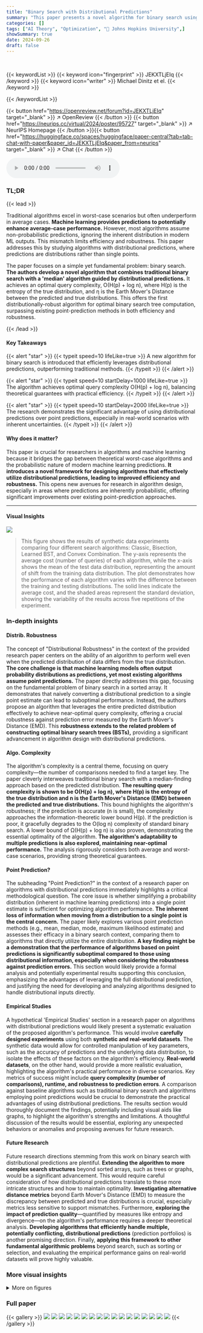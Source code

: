 ```yaml
---
title: "Binary Search with Distributional Predictions"
summary: "This paper presents a novel algorithm for binary search using distributional predictions, achieving optimal query complexity O(H(p) + log n) and demonstrating enhanced robustness against prediction er..."
categories: []
tags: ["AI Theory", "Optimization", "🏢 Johns Hopkins University",]
showSummary: true
date: 2024-09-26
draft: false
---
```


<br>

{{< keywordList >}}
{{< keyword icon="fingerprint" >}} JEKXTLjEIq {{< /keyword >}}
{{< keyword icon="writer" >}} Michael Dinitz et el. {{< /keyword >}}
 
{{< /keywordList >}}

{{< button href="https://openreview.net/forum?id=JEKXTLjEIq" target="_blank" >}}
↗ OpenReview
{{< /button >}}
{{< button href="https://neurips.cc/virtual/2024/poster/95727" target="_blank" >}}
↗ NeurIPS Homepage
{{< /button >}}{{< button href="https://huggingface.co/spaces/huggingface/paper-central?tab=tab-chat-with-paper&paper_id=JEKXTLjEIq&paper_from=neurips" target="_blank" >}}
↗ Chat
{{< /button >}}



<audio controls>
    <source src="https://ai-paper-reviewer.com/JEKXTLjEIq/podcast.wav" type="audio/wav">
    Your browser does not support the audio element.
</audio>


### TL;DR


{{< lead >}}

Traditional algorithms excel in worst-case scenarios but often underperform in average cases.  **Machine learning provides predictions to potentially enhance average-case performance.** However, most algorithms assume non-probabilistic predictions, ignoring the inherent distribution in modern ML outputs. This mismatch limits efficiency and robustness. This paper addresses this by studying algorithms with distributional predictions, where predictions are distributions rather than single points.

The paper focuses on a simple yet fundamental problem: binary search.  **The authors develop a novel algorithm that combines traditional binary search with a 'median' algorithm guided by distributional predictions.** It achieves an optimal query complexity, O(H(p) + log n), where H(p) is the entropy of the true distribution, and η is the Earth Mover's Distance between the predicted and true distributions.  This offers the first distributionally-robust algorithm for optimal binary search tree computation, surpassing existing point-prediction methods in both efficiency and robustness.

{{< /lead >}}


#### Key Takeaways

{{< alert "star" >}}
{{< typeit speed=10 lifeLike=true >}} A new algorithm for binary search is introduced that efficiently leverages distributional predictions, outperforming traditional methods. {{< /typeit >}}
{{< /alert >}}

{{< alert "star" >}}
{{< typeit speed=10 startDelay=1000 lifeLike=true >}} The algorithm achieves optimal query complexity O(H(p) + log n), balancing theoretical guarantees with practical efficiency. {{< /typeit >}}
{{< /alert >}}

{{< alert "star" >}}
{{< typeit speed=10 startDelay=2000 lifeLike=true >}} The research demonstrates the significant advantage of using distributional predictions over point predictions, especially in real-world scenarios with inherent uncertainties. {{< /typeit >}}
{{< /alert >}}

#### Why does it matter?
This paper is crucial for researchers in algorithms and machine learning because it bridges the gap between theoretical worst-case algorithms and the probabilistic nature of modern machine learning predictions.  **It introduces a novel framework for designing algorithms that effectively utilize distributional predictions, leading to improved efficiency and robustness.**  This opens new avenues for research in algorithm design, especially in areas where predictions are inherently probabilistic, offering significant improvements over existing point-prediction approaches.

------
#### Visual Insights



![](https://ai-paper-reviewer.com/JEKXTLjEIq/figures_8_1.jpg)

> This figure shows the results of synthetic data experiments comparing four different search algorithms: Classic, Bisection, Learned BST, and Convex Combination.  The y-axis represents the average cost (number of queries) of each algorithm, while the x-axis shows the mean of the test data distribution, representing the amount of shift from the training data distribution.  The plot demonstrates how the performance of each algorithm varies with the difference between the training and testing distributions. The solid lines indicate the average cost, and the shaded areas represent the standard deviation, showing the variability of the results across five repetitions of the experiment.







### In-depth insights


#### Distrib. Robustness
The concept of "Distributional Robustness" in the context of the provided research paper centers on the ability of an algorithm to perform well even when the predicted distribution of data differs from the true distribution.  **The core challenge is that machine learning models often output probability distributions as predictions, yet most existing algorithms assume point predictions.**  The paper directly addresses this gap, focusing on the fundamental problem of binary search in a sorted array.  It demonstrates that naively converting a distributional prediction to a single point estimate can lead to suboptimal performance.  Instead, the authors propose an algorithm that leverages the entire predicted distribution effectively to achieve near-optimal query complexity, offering a crucial robustness against prediction error measured by the Earth Mover's Distance (EMD). This **robustness extends to the related problem of constructing optimal binary search trees (BSTs),** providing a significant advancement in algorithm design with distributional predictions.

#### Algo. Complexity
The algorithm's complexity is a central theme, focusing on query complexity—the number of comparisons needed to find a target key.  The paper cleverly interweaves traditional binary search with a median-finding approach based on the predicted distribution.  **The resulting query complexity is shown to be O(H(p) + log n), where H(p) is the entropy of the true distribution and n is the Earth Mover's Distance (EMD) between the predicted and true distributions.** This bound highlights the algorithm's robustness; if the prediction is accurate (n is small), the complexity approaches the information-theoretic lower bound H(p). If the prediction is poor, it gracefully degrades to the O(log n) complexity of standard binary search.  A lower bound of Ω(H(p) + log n) is also proven, demonstrating the essential optimality of the algorithm. **The algorithm's adaptability to multiple predictions is also explored, maintaining near-optimal performance.** The analysis rigorously considers both average and worst-case scenarios, providing strong theoretical guarantees.

#### Point Prediction?
The subheading "Point Prediction?" in the context of a research paper on algorithms with distributional predictions immediately highlights a critical methodological question.  The core issue is whether simplifying a probability distribution (inherent in machine learning predictions) into a single point estimate is sufficient for optimizing algorithm performance.  **The inherent loss of information when moving from a distribution to a single point is the central concern.**  The paper likely explores various point prediction methods (e.g., mean, median, mode, maximum likelihood estimate) and assesses their efficacy in a binary search context, comparing them to algorithms that directly utilize the entire distribution.  **A key finding might be a demonstration that the performance of algorithms based on point predictions is significantly suboptimal compared to those using distributional information, especially when considering the robustness against prediction errors.** This section would likely provide a formal analysis and potentially experimental results supporting this conclusion, emphasizing the advantages of leveraging the full distributional prediction, and justifying the need for developing and analyzing algorithms designed to handle distributional inputs directly.

#### Empirical Studies
A hypothetical 'Empirical Studies' section in a research paper on algorithms with distributional predictions would likely present a systematic evaluation of the proposed algorithm's performance.  This would involve **carefully designed experiments** using both **synthetic and real-world datasets**.  The synthetic data would allow for controlled manipulation of key parameters, such as the accuracy of predictions and the underlying data distribution, to isolate the effects of these factors on the algorithm's efficiency. **Real-world datasets**, on the other hand, would provide a more realistic evaluation, highlighting the algorithm's practical performance in diverse scenarios. Key metrics of success might include **query complexity (number of comparisons), runtime, and robustness to prediction errors**. A comparison against baseline algorithms such as traditional binary search and algorithms employing point predictions would be crucial to demonstrate the practical advantages of using distributional predictions.  The results section would thoroughly document the findings, potentially including visual aids like graphs, to highlight the algorithm's strengths and limitations.  A thoughtful discussion of the results would be essential, exploring any unexpected behaviors or anomalies and proposing avenues for future research.

#### Future Research
Future research directions stemming from this work on binary search with distributional predictions are plentiful.  **Extending the algorithm to more complex search structures** beyond sorted arrays, such as trees or graphs, would be a significant advancement. This would require careful consideration of how distributional predictions translate to these more intricate structures and how to maintain optimality.  **Investigating alternative distance metrics** beyond Earth Mover's Distance (EMD) to measure the discrepancy between predicted and true distributions is crucial, especially metrics less sensitive to support mismatches.  Furthermore, **exploring the impact of prediction quality**—quantified by measures like entropy and divergence—on the algorithm's performance requires a deeper theoretical analysis. **Developing algorithms that efficiently handle multiple, potentially conflicting, distributional predictions** (prediction portfolios) is another promising direction.  Finally, **applying this framework to other fundamental algorithmic problems** beyond search, such as sorting or selection, and evaluating the empirical performance gains on real-world datasets will prove highly valuable.


### More visual insights

<details>
<summary>More on figures
</summary>


![](https://ai-paper-reviewer.com/JEKXTLjEIq/figures_8_2.jpg)

> This figure shows the training and testing data distributions for three different datasets (AskUbuntu, SuperUser, and StackOverflow) when 50% of the data is used for training.  The distributions are visualized as histograms, illustrating the frequency of different keys in the training and testing sets for each dataset.  The purpose is to demonstrate the similarity and differences between the training and testing distributions for each dataset, indicating how well the training data represents the test data.


![](https://ai-paper-reviewer.com/JEKXTLjEIq/figures_9_1.jpg)

> This figure shows the results of real data experiments comparing the performance of four different algorithms: Classic, Bisection, Learned BST, and Convex Combination.  The y-axis represents the average cost (likely number of queries or comparisons) of each algorithm, while the x-axis shows the percentage of the dataset used for training the prediction model.  The graph displays how the average cost changes as more training data is used. This visualization helps to understand the impact of training data size on the performance of each algorithm in a real-world setting.


![](https://ai-paper-reviewer.com/JEKXTLjEIq/figures_9_2.jpg)

> This figure shows the performance of four different algorithms (Classic, Bisection, Learned BST, and Convex Combination) on three real-world datasets (AskUbuntu, SuperUser, and StackOverflow).  The y-axis represents the average cost (number of queries) of each algorithm, and the x-axis represents the logarithm of the Earth Mover's Distance (EMD) between the predicted distribution ( p̂ ) and the true distribution (p).  The plots illustrate how the average cost changes as the accuracy of the predicted distribution varies, showcasing the robustness and efficiency of the proposed Learned BST algorithm compared to other methods. The results demonstrate that the Learned BST algorithm exhibits a smoother degradation in performance as the EMD increases, remaining competitive even when the prediction accuracy is low.


</details>






### Full paper

{{< gallery >}}
<img src="https://ai-paper-reviewer.com/JEKXTLjEIq/1.png" class="grid-w50 md:grid-w33 xl:grid-w25" />
<img src="https://ai-paper-reviewer.com/JEKXTLjEIq/2.png" class="grid-w50 md:grid-w33 xl:grid-w25" />
<img src="https://ai-paper-reviewer.com/JEKXTLjEIq/3.png" class="grid-w50 md:grid-w33 xl:grid-w25" />
<img src="https://ai-paper-reviewer.com/JEKXTLjEIq/4.png" class="grid-w50 md:grid-w33 xl:grid-w25" />
<img src="https://ai-paper-reviewer.com/JEKXTLjEIq/5.png" class="grid-w50 md:grid-w33 xl:grid-w25" />
<img src="https://ai-paper-reviewer.com/JEKXTLjEIq/6.png" class="grid-w50 md:grid-w33 xl:grid-w25" />
<img src="https://ai-paper-reviewer.com/JEKXTLjEIq/7.png" class="grid-w50 md:grid-w33 xl:grid-w25" />
<img src="https://ai-paper-reviewer.com/JEKXTLjEIq/8.png" class="grid-w50 md:grid-w33 xl:grid-w25" />
<img src="https://ai-paper-reviewer.com/JEKXTLjEIq/9.png" class="grid-w50 md:grid-w33 xl:grid-w25" />
<img src="https://ai-paper-reviewer.com/JEKXTLjEIq/10.png" class="grid-w50 md:grid-w33 xl:grid-w25" />
<img src="https://ai-paper-reviewer.com/JEKXTLjEIq/11.png" class="grid-w50 md:grid-w33 xl:grid-w25" />
<img src="https://ai-paper-reviewer.com/JEKXTLjEIq/12.png" class="grid-w50 md:grid-w33 xl:grid-w25" />
<img src="https://ai-paper-reviewer.com/JEKXTLjEIq/13.png" class="grid-w50 md:grid-w33 xl:grid-w25" />
<img src="https://ai-paper-reviewer.com/JEKXTLjEIq/14.png" class="grid-w50 md:grid-w33 xl:grid-w25" />
<img src="https://ai-paper-reviewer.com/JEKXTLjEIq/15.png" class="grid-w50 md:grid-w33 xl:grid-w25" />
<img src="https://ai-paper-reviewer.com/JEKXTLjEIq/16.png" class="grid-w50 md:grid-w33 xl:grid-w25" />
<img src="https://ai-paper-reviewer.com/JEKXTLjEIq/17.png" class="grid-w50 md:grid-w33 xl:grid-w25" />
{{< /gallery >}}